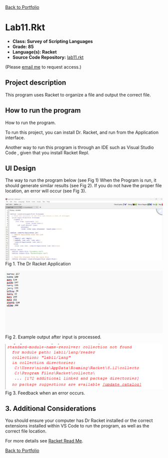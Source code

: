 [Back to Portfolio](./)

Lab11.Rkt
===============

-   **Class: Survey of Scripting Languages** 
-   **Grade: 85** 
-   **Language(s): Racket** 
-   **Source Code Repository:** [lab11.rkt](https://github.com/nickdavidson96/RacketRepo)

  (Please [email me](mailto:nadavidson@csustudent.net?subject=GitHub%20Access) to request access.)

## Project description

This program uses Racket to organize a file and output the correct file.
## How to run the program

How to run the program.

To run this project, you can install Dr. Racket, and run from the Application interface.

Another way to run this program is through an IDE such as Visual Studio Code , given that you install Racket Repl.

## UI Design

The way to run the program below (see Fig 1) When the Program is run, it should generate similar results (see Fig 2). If you do not have the proper file location, an error will occur (see Fig 3).

![screenshot](images/RunProgram.png)  
Fig 1. The Dr Racket Application

![screenshot](images/RacketOutput.png)  
Fig 2. Example output after input is processed.

![screenshot](images/ErrorRacket.png)  
Fig 3. Feedback when an error occurs.

## 3. Additional Considerations

You should ensure your computer has Dr Racket installed or the correct extensions installed within VS Code to run the program, as well as the correct file location. 

For more details see [Racket Read Me](RacketReadMe.md).

[Back to Portfolio](./)
